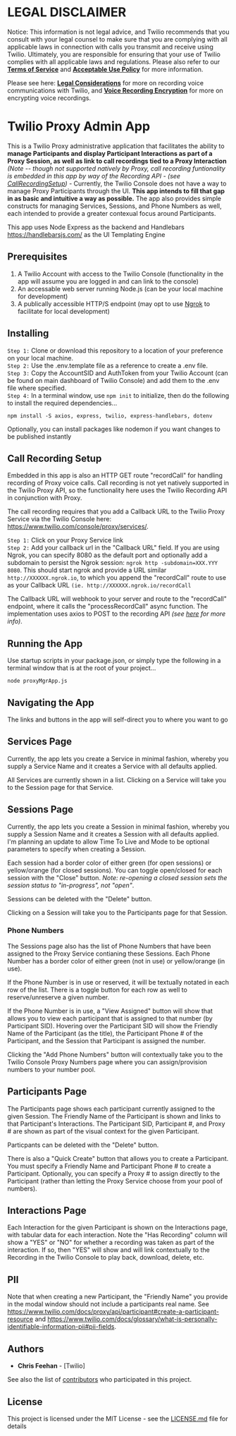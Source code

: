# LEGAL DISCLAIMER

Notice: This information is not legal advice, and Twilio recommends that you consult with your legal counsel to make sure that you are complying with all applicable laws in connection with calls you transmit and receive using Twilio. Ultimately, you are responsible for ensuring that your use of Twilio complies with all applicable laws and regulations. Please also refer to our [**Terms of Service**](https://www.twilio.com/legal/tos>) and [**Acceptable Use Policy**](https://www.twilio.com/legal/aup) for more information. 

Please see here: [**Legal Considerations**](https://support.twilio.com/hc/en-us/articles/360011522553-Legal-Considerations-with-Recording-Voice-and-Video-Communications) for more on recording voice communications with Twilio, and [**Voice Recording Encryption**](https://www.twilio.com/blog/voice-recording-encryption-generally-available) for more on encrypting voice recordings.


# Twilio Proxy Admin App

This is a Twilio Proxy administrative application that facilitates the ability to **manage Participants and display Participant Interactions as part of a Proxy Session, as well as link to call recordings tied to a Proxy Interaction** *(Note -- though not supported natively by Proxy, call recording funtionality is embedded in this app by way of the Recording API - (see [CallRecordingSetup](#call-recording-setup))* - Currently, the Twilio Console does not have a way to manage Proxy Participants through the UI. **This app intends to fill that gap in as basic and intuitive a way as possible.** The app also provides simple constructs for managing Services, Sessions, and Phone Numbers as well, each intended to provide a greater contexual focus around Participants.

This app uses Node Express as the backend and Handlebars https://handlebarsjs.com/ as the UI Templating Engine

## Prerequisites

1. A Twilio Account with access to the Twilio Console (functionality in the app will assume you are logged in and can link to the console)
2. An accessable web server running Node.js (can be your local machine for development)
3. A publically accessible HTTP/S endpoint (may opt to use [Ngrok](https://ngrok.com/) to facilitate for local development)

## Installing

```Step 1:``` Clone or download this repository to a location of your preference on your local machine.<br> 
```Step 2:``` Use the .env.template file as a reference to create a .env file.<br>
```Step 3:``` Copy the AccountSID and AuthToken from your Twilio Account (can be found on main dashboard of Twilio Console) and add them to the .env file where specified.<br> 
```Step 4:``` In a terminal window, use ```npm init``` to initialize, then do the following to install the required dependencies...<br> 

```
npm install -S axios, express, twilio, express-handlebars, dotenv
```

Optionally, you can install packages like nodemon if you want changes to be published instantly

## Call Recording Setup

Embedded in this app is also an HTTP GET route "recordCall" for handling recording of Proxy voice calls. Call recording is not yet natively supported in the Twilio Proxy API, so the functionality here uses the Twilio Recording API in conjunction with Proxy.

The call recording requires that you add a Callback URL to the Twilio Proxy Service via the Twilio Console here: https://www.twilio.com/console/proxy/services/.

```Step 1:``` Click on your Proxy Service link<br>
```Step 2:``` Add your callback url in the "Callback URL" field. If you are using Ngrok, you can specify 8080 as the default port and optionally add a subdomain to persist the Ngrok session:  ```ngrok http -subdomain=XXX.YYY 8080```. This should start ngrok and provide a URL similar ```http://XXXXXX.ngrok.io```, to which you append the "recordCall" route to use as your Callback URL ```(ie. http://XXXXXX.ngrok.io/recordCall```<br>

The Callback URL will webhook to your server and route to the "recordCall" endpoint, where it calls the "processRecordCall" async function. The implementation uses axios to POST to the recording API *(see [here](https://www.twilio.com/docs/voice/api/recording#create-a-recording-resource) for more info)*.

## Running the App

Use startup scripts in your package.json, or simply type the following in a terminal window that is at the root of your project...

```
node proxyMgrApp.js
```

## Navigating the App

The links and buttons in the app will self-direct you to where you want to go

## Services Page

Currently, the app lets you create a Service in minimal fashion, whereby you supply a Service Name and it creates a Service with all defaults applied. 

All Services are currently shown in a list. Clicking on a Service will take you to the Session page for that Service.

## Sessions Page

Currently, the app lets you create a Session in minimal fashion, whereby you supply a Session Name and it creates a Session with all defaults applied. I'm planning an update to allow Time To Live and Mode to be optional parameters to specify when creating a Session.

Each session had a border color of either green (for open sessions) or yellow/orange (for closed sessions). You can toggle open/closed for each session with the "Close" button. *Note: re-opening a closed session sets the session status to "in-progress", not "open"*.

Sessions can be deleted with the "Delete" button.

Clicking on a Session will take you to the Participants page for that Session.

### Phone Numbers

The Sessions page also has the list of Phone Numbers that have been assigned to the Proxy Service contianing these Sessions. Each Phone Number has a border color of either green (not in use) or yellow/orange (in use). 

If the Phone Number is in use or reserved, it will be textually notated in each row of the list. There is a toggle button for each row as well to reserve/unreserve a given number.

If the Phone Number is in use, a "View Assigned" button will show that allows you to view each participant that is assigned to that number (by Participant SID). Hovering over the Participant SID will show the Friendly Name of the Participant (as the title), the Participant Phone # of the Participant, and the Session that Participant is assigned the number.

Clicking the "Add Phone Numbers" button will contextually take you to the Twilio Console Proxy Numbers page where you can assign/provision numbers to your number pool.


## Participants Page

The Participants page shows each participant currently assigned to the given Session. The Friendly Name of the Participant is shown and links to that Participant's Interactions. The Participant SID, Participant #, and Proxy # are shown as part of the visual context for the given Participant.

Particpants can be deleted with the "Delete" button.

There is also a "Quick Create" button that allows you to create a Participant. You must specify a Friendly Name and Participant Phone # to create a Participant. Optionally, you can specify a Proxy # to assign directly to the Participant (rather than letting the Proxy Service choose from your pool of numbers).


## Interactions Page

Each Interaction for the given Participant is shown on the Interactions page, with tabular data for each interaction. Note the "Has Recording" column will show a "YES" or "NO" for whether a recording was taken as part of the interaction. If so, then "YES" will show and will link contextually to the Recording in the Twilio Console to play back, download, delete, etc.

## PII
Note that when creating a new Participant, the "Friendly Name" you provide in the modal window should not include a participants real name. See https://www.twilio.com/docs/proxy/api/participant#create-a-participant-resource and https://www.twilio.com/docs/glossary/what-is-personally-identifiable-information-pii#pii-fields. 

## Authors

* **Chris Feehan** - [Twilio]

See also the list of [contributors](https://github.com/your/project/contributors) who participated in this project.

## License

This project is licensed under the MIT License - see the [LICENSE.md](LICENSE.md) file for details



